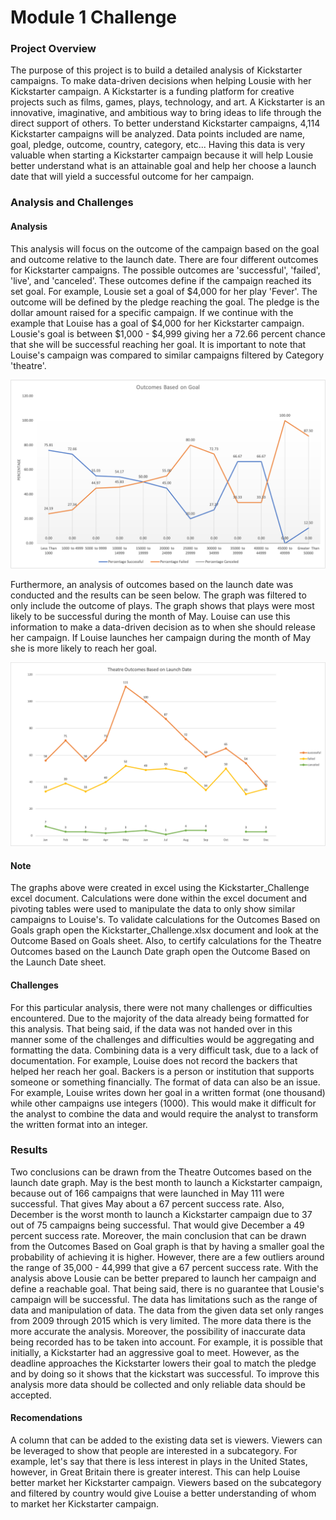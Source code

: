 # Module 1 Challenge
### Project Overview
The purpose of this project is to build a detailed analysis of Kickstarter campaigns. 
To make data-driven decisions when helping Lousie with her Kickstarter campaign. A Kickstarter is a funding platform for creative projects such as films, games, plays, technology, and art. A Kickstarter is an innovative, imaginative, and ambitious way to bring ideas to life through the direct support of others.
To better understand Kickstarter campaigns, 4,114 Kickstarter campaigns will be analyzed. Data points included are name, goal, pledge, outcome, country, category, etc... 
Having this data is very valuable when starting a Kickstarter campaign because it will help Lousie better understand what is an attainable goal and help her choose a launch date that will yield a successful outcome for her campaign.

### Analysis and Challenges

#### Analysis
This analysis will focus on the outcome of the campaign based on the goal and outcome relative to the launch date.
There are four different outcomes for Kickstarter campaigns. The possible outcomes are 'successful', 'failed', 'live', and 'canceled'. 
These outcomes define if the campaign reached its set goal. For example, Lousie set a goal of $4,000 for her play 'Fever'. 
The outcome will be defined by the pledge reaching the goal. The pledge is the dollar amount raised for a specific campaign.
If we continue with the example that Louise has a goal of $4,000 for her Kickstarter campaign. 
Lousie's goal is between $1,000 - $4,999 giving her a 72.66 percent chance that she will be successful reaching her goal. It is important to note that Louise's campaign was compared to similar campaigns filtered by Category 'theatre'. 

![Outcomes vs Goals](Outcomes_vs_Goals2.png)

Furthermore, an analysis of outcomes based on the launch date was conducted and the results can be seen below. The graph was filtered to only include the outcome of plays. The graph shows that plays were most likely to be successful during the month of May. Louise can use this information to make a data-driven decision as to when she should release her campaign. If Louise launches her campaign during the month of May she is more likely to reach her goal.

![Theater Outcomes Vs Launch](Theater_Outcomes_vs_Launch2.png)

#### Note
The graphs above were created in excel using the Kickstarter_Challenge excel document. Calculations were done within the excel document and pivoting tables were used to manipulate the data to only show similar campaigns to Louise's. To validate calculations for the Outcomes Based on Goals graph open the Kickstarter_Challenge.xlsx document and look at the Outcome Based on Goals sheet. Also, to certify calculations for the Theatre Outcomes based on the Launch Date graph open the Outcome Based on the Launch Date sheet.


#### Challenges
For this particular analysis, there were not many challenges or difficulties encountered. Due to the majority of the data already being formatted for this analysis. That being said, if the data was not handed over in this manner some of the challenges and difficulties would be aggregating and formatting the data. Combining data is a very difficult task, due to a lack of documentation. For example, Louise does not record the backers that helped her reach her goal. Backers is a person or institution that supports someone or something financially. The format of data can also be an issue. For example, Louise writes down her goal in a written format (one thousand) while other campaigns use integers (1000). This would make it difficult for the analyst to combine the data and would require the analyst to transform the written format into an integer. 

### Results
Two conclusions can be drawn from the Theatre Outcomes based on the launch date graph. May is the best month to launch a Kickstarter campaign, because out of 166 campaigns that were launched in May 111 were successful. That gives May about a 67 percent success rate. Also, December is the worst month to launch a Kickstarter campaign due to 37 out of 75 campaigns being successful. That would give December a 49 percent success rate. Moreover, the main conclusion that can be drawn from the Outcomes Based on Goal graph is that by having a smaller goal the probability of achieving it is higher. However, there are a few outliers around the range of 35,000 - 44,999 that give a 67 percent success rate. With the analysis above Lousie can be better prepared to launch her campaign and define a reachable goal. That being said, there is no guarantee that Lousie's campaign will be successful. The data has limitations such as the range of data and manipulation of data. The data from the given data set only ranges from 2009 through 2015 which is very limited. The more data there is the more accurate the analysis. Moreover, the possibility of inaccurate data being recorded has to be taken into account. For example, it is possible that initially, a Kickstarter had an aggressive goal to meet. However, as the deadline approaches the Kickstarter lowers their goal to match the pledge and by doing so it shows that the kickstart was successful. To improve this analysis more data should be collected and only reliable data should be accepted. 

#### Recomendations
A column that can be added to the existing data set is viewers. Viewers can be leveraged to show that people are interested in a subcategory. For example, let's say that there is less interest in plays in the United States, however, in Great Britain there is greater interest. This can help Louise better market her Kickstarter campaign. Viewers based on the subcategory and filtered by country would give Louise a better understanding of whom to market her Kickstarter campaign. 

